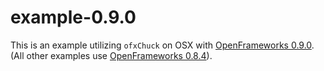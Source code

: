 # example-0.9.0

This is an example utilizing `ofxChuck` on OSX with [OpenFrameworks 0.9.0][of0.9.0].
(All other examples use [OpenFrameworks 0.8.4][of0.8.4]).

[of0.8.4]: https://github.com/openframeworks/openFrameworks/releases/tag/0.8.4
[of0.9.0]: http://openframeworks.cc/download/